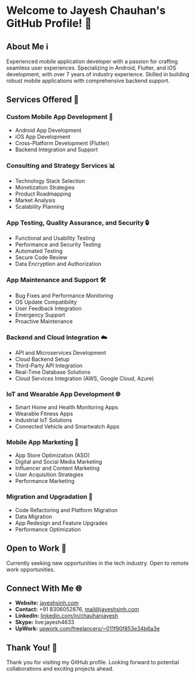 # Welcome to Jayesh Chauhan's GitHub Profile! 👋

## About Me ℹ️
Experienced mobile application developer with a passion for crafting seamless user experiences. Specializing in Android, Flutter, and iOS development, with over 7 years of industry experience. Skilled in building robust mobile applications with comprehensive backend support.

## Services Offered 💼
### Custom Mobile App Development 📱
- Android App Development
- iOS App Development
- Cross-Platform Development (Flutter)
- Backend Integration and Support

### Consulting and Strategy Services 📊
- Technology Stack Selection
- Monetization Strategies
- Product Roadmapping
- Market Analysis
- Scalability Planning

### App Testing, Quality Assurance, and Security 🔒
- Functional and Usability Testing
- Performance and Security Testing
- Automated Testing
- Secure Code Review
- Data Encryption and Authorization

### App Maintenance and Support 🛠️
- Bug Fixes and Performance Monitoring
- OS Update Compatibility
- User Feedback Integration
- Emergency Support
- Proactive Maintenance

### Backend and Cloud Integration ☁️
- API and Microservices Development
- Cloud Backend Setup
- Third-Party API Integration
- Real-Time Database Solutions
- Cloud Services Integration (AWS, Google Cloud, Azure)

### IoT and Wearable App Development 🌐
- Smart Home and Health Monitoring Apps
- Wearable Fitness Apps
- Industrial IoT Solutions
- Connected Vehicle and Smartwatch Apps

### Mobile App Marketing 📢
- App Store Optimization (ASO)
- Digital and Social Media Marketing
- Influencer and Content Marketing
- User Acquisition Strategies
- Performance Marketing

### Migration and Upgradation 🔄
- Code Refactoring and Platform Migration
- Data Migration
- App Redesign and Feature Upgrades
- Performance Optimization

## Open to Work 🚀
Currently seeking new opportunities in the tech industry. Open to remote work opportunities.

## Connect With Me 🌐
- **Website:** [jayeshsinh.com](https://jayeshsinh.com)
- **Contact:** +91 8306052876, mail@jayeshsinh.com
- **LinkedIn:** [linkedin.com/in/chauhanjayesh](https://www.linkedin.com/in/chauhanjayesh/)
- **Skype:** live:jayesh4633
- **UpWork:** [upwork.com/freelancers/~011f90f853e34b6a3e](https://www.upwork.com/freelancers/~011f90f853e34b6a3e)

## Thank You! 🙏
Thank you for visiting my GitHub profile. Looking forward to potential collaborations and exciting projects ahead.
